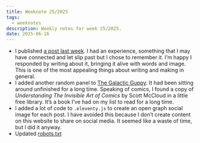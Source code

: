 ```yaml
---
title: Weeknote 25/2025
tags:
  - weeknotes
description: Weekly notes for week 25/2025.
date: 2025-06-16
---
```

- I published [a post last week](/notes/2025/the-bobolink-link/). I had an experience, something that I may have connected and let slip past but I chose to remember it. I’m happy I responded by writing about it, bringing it alive with words and image. This is one of the most appealing things about writing and making in general. 
- I added another random panel to [The Galactic Guppy](https://galacticguppy.net/). It had been sitting around unfinished for a long time. Speaking of comics, I found a copy of *Understanding The Invisible Art of Comics* by Scott McCloud in a little free library. It’s a book I’ve had on my list to read for a long time. 
- I added a lot of code to `.eleventy.js` to create an open graph social image for each post. I have avoided this because I don’t create content on this website to share on social media. It seemed like a waste of time, but I did it anyway. 
- Updated [robots.txt](https://github.com/ai-robots-txt/ai.robots.txt/)